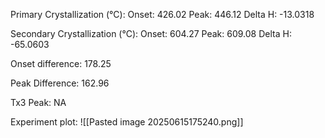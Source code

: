 Primary Crystallization (°C):
	Onset: 426.02
	Peak: 446.12
	Delta H: -13.0318
	
Secondary Crystallization  (°C):
	Onset: 604.27
	Peak: 609.08
	Delta H: -65.0603
	
Onset difference: 178.25

Peak Difference: 162.96

Tx3 Peak: NA

Experiment plot:
![[Pasted image 20250615175240.png]]
